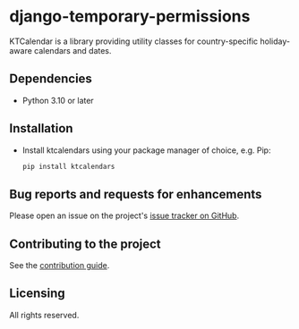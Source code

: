 # django-temporary-permissions

<!--
[![Test](https://github.com/k-tech-italy/ktcalendars/actions/workflows/test.yml/badge.svg)](https://github.com/k-tech-italy/ktcalendars/actions/workflows/test.yml)
[![Lint](https://github.com/k-tech-italy/ktcalendars/actions/workflows/lint.yml/badge.svg)](https://github.com/k-tech-italy/ktcalendars/actions/workflows/lint.yml)
[![Documentation](https://github.com/k-tech-italy/ktcalendars/actions/workflows/docs.yml/badge.svg)](https://github.com/k-tech-italy/ktcalendars/actions/workflows/docs.yml)
[![codecov](https://codecov.io/github/k-tech-italy/ktcalendars/graph/badge.svg?token=BNXEW4JAYF)](https://codecov.io/github/k-tech-italy/ktcalendars)
[![security: bandit](https://img.shields.io/badge/security-bandit-yellow.svg)](https://github.com/PyCQA/bandit)
[![Pypi](https://badge.fury.io/py/ktcalendars.svg)](https://badge.fury.io/py/ktcalendars)
[![coverage](https://codecov.io/github/k-tech-italy/ktcalendars/coverage.svg?branch=develop)](https://codecov.io/github/k-tech-italy/ktcalendars?branch=develop)
-->


KTCalendar is a library providing utility classes for country-specific holiday-aware calendars and dates. 


## Dependencies

* Python 3.10 or later


## Installation

* Install ktcalendars using your package manager of choice, e.g. Pip:
  ```bash
  pip install ktcalendars
  ```

## Bug reports and requests for enhancements

Please open an issue on the project's [issue tracker on GitHub](https://github.com/k-tech-italy/django_temporary_permissions/issues).

## Contributing to the project

See the [contribution guide](CONTRIBUTING.md).

## Licensing

All rights reserved.

